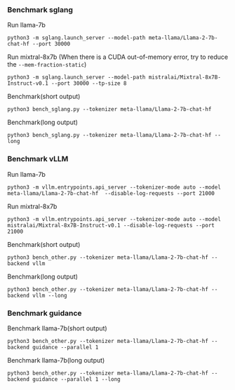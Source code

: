 ### Benchmark sglang

Run llama-7b

```
python3 -m sglang.launch_server --model-path meta-llama/Llama-2-7b-chat-hf --port 30000
```

Run mixtral-8x7b
(When there is a CUDA out-of-memory error, try to reduce the `--mem-fraction-static`)

```
python3 -m sglang.launch_server --model-path mistralai/Mixtral-8x7B-Instruct-v0.1 --port 30000 --tp-size 8
```

Benchmark(short output)

```
python3 bench_sglang.py --tokenizer meta-llama/Llama-2-7b-chat-hf
```

Benchmark(long output)

```
python3 bench_sglang.py --tokenizer meta-llama/Llama-2-7b-chat-hf --long
```

### Benchmark vLLM

Run llama-7b

```
python3 -m vllm.entrypoints.api_server --tokenizer-mode auto --model meta-llama/Llama-2-7b-chat-hf  --disable-log-requests --port 21000
```

Run mixtral-8x7b

```
python3 -m vllm.entrypoints.api_server --tokenizer-mode auto --model mistralai/Mixtral-8x7B-Instruct-v0.1 --disable-log-requests --port 21000
```

Benchmark(short output)

```
python3 bench_other.py --tokenizer meta-llama/Llama-2-7b-chat-hf --backend vllm
```

Benchmark(long output)

```
python3 bench_other.py --tokenizer meta-llama/Llama-2-7b-chat-hf --backend vllm --long
```

### Benchmark guidance

Benchmark llama-7b(short output)

```
python3 bench_other.py --tokenizer meta-llama/Llama-2-7b-chat-hf --backend guidance --parallel 1
```

Benchmark llama-7b(long output)

```
python3 bench_other.py --tokenizer meta-llama/Llama-2-7b-chat-hf --backend guidance --parallel 1 --long
```